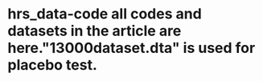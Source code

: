 # hrs_data-code all codes and datasets in the article are here."13000dataset.dta" is used for placebo test.
